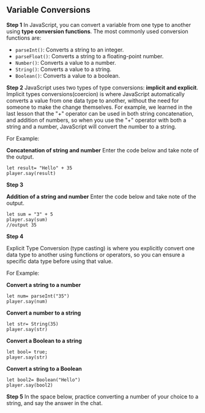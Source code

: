 
## Variable Conversions
 
 **Step 1** 
In JavaScript, you can convert a variable from one type to another using **type conversion functions**. The most commonly used conversion functions are: 
- `parseInt()`: Converts a string to an integer.
-   `parseFloat()`: Converts a string to a floating-point number.
-   `Number()`: Converts a value to a number.
-   `String()`: Converts a value to a string.
-   `Boolean()`: Converts a value to a boolean.

**Step 2**
JavaScript uses two types of type conversions: **implicit and explicit**. 
Implicit types conversions(coercion) is where JavaScript automatically converts a value from one data type to another, without the need for someone to make the change themselves. For example, we learned in the last lesson that the "+" operator can be used in both string concatenation, and addition of numbers, so when you use the "+" operator with both a string and a number, JavaScript will convert the number to a string. 

For Example:

**Concatenation of string and number**
Enter the code below and take note of the output. 

    let result= "Hello" + 35
    player.say(result)
  
 **Step 3**   
 
   **Addition of a string and number**
   Enter the code below and take note of the output. 
    
    let sum = "3" + 5
    player.say(sum)
    //output 35

**Step 4**

Explicit Type Conversion (type casting) is where you explicitly convert one data type to another using functions or operators, so you can ensure a specific data type before using that value.

For Example:

**Convert a string to a number**

    
    let num= parseInt("35")
    player.say(num)

**Convert a number to a string**

    let str= String(35)
    player.say(str)

**Convert a Boolean to a string**

    let bool= true;
    player.say(str)

**Convert a string to a Boolean**

    let bool2= Boolean("Hello")
    player.say(bool2)

**Step 5**
In the space below, practice converting a number of your choice to a string, and say the answer in the chat.